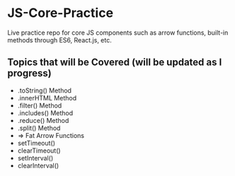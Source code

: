 # JS-Core-Practice
Live practice repo for core JS components such as arrow functions, built-in methods through ES6, React.js, etc.

## Topics that will be Covered (will be updated as I progress)
* .toString() Method
* .innerHTML Method
* .filter() Method
* .includes() Method
* .reduce() Method
* .split() Method
* => Fat Arrow Functions
* setTimeout()
* clearTimeout()
* setInterval()
* clearInterval()
